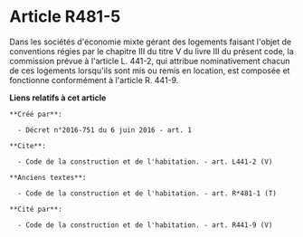 # Article R481-5

Dans les sociétés d'économie mixte gérant des logements faisant l'objet de conventions régies par le chapitre III du titre V
du livre III du présent code, la commission prévue à l'article L. 441-2, qui attribue nominativement chacun de ces logements
lorsqu'ils sont mis ou remis en location, est composée et fonctionne conformément à l'article R. 441-9.

**Liens relatifs à cet article**

	**Créé par**:

	  - Décret n°2016-751 du 6 juin 2016 - art. 1

	**Cite**:

	  - Code de la construction et de l'habitation. - art. L441-2 (V)

	**Anciens textes**:

	  - Code de la construction et de l'habitation. - art. R*481-1 (T)

	**Cité par**:

	  - Code de la construction et de l'habitation. - art. R441-9 (V)
